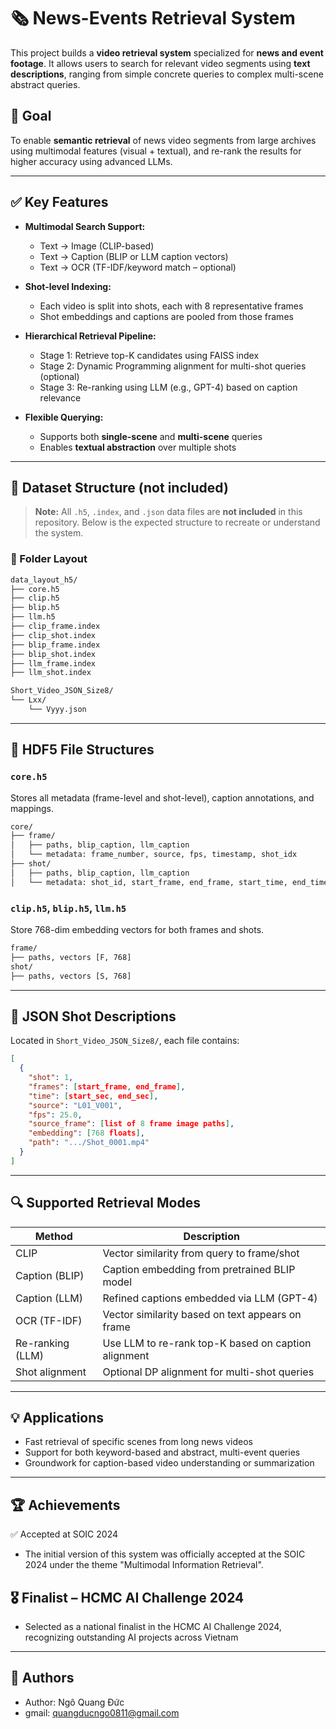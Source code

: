 # 🗞️ News-Events Retrieval System

This project builds a **video retrieval system** specialized for **news and event footage**. It allows users to search for relevant video segments using **text descriptions**, ranging from simple concrete queries to complex multi-scene abstract queries.

## 🎯 Goal

To enable **semantic retrieval** of news video segments from large archives using multimodal features (visual + textual), and re-rank the results for higher accuracy using advanced LLMs.

---

## ✅ Key Features

* **Multimodal Search Support:**

  * Text → Image (CLIP-based)
  * Text → Caption (BLIP or LLM caption vectors)
  * Text → OCR (TF-IDF/keyword match – optional)

* **Shot-level Indexing:**

  * Each video is split into shots, each with 8 representative frames
  * Shot embeddings and captions are pooled from those frames

* **Hierarchical Retrieval Pipeline:**

  * Stage 1: Retrieve top-K candidates using FAISS index
  * Stage 2: Dynamic Programming alignment for multi-shot queries (optional)
  * Stage 3: Re-ranking using LLM (e.g., GPT-4) based on caption relevance

* **Flexible Querying:**

  * Supports both **single-scene** and **multi-scene** queries
  * Enables **textual abstraction** over multiple shots

---

## 🧱 Dataset Structure (not included)

> **Note:** All `.h5`, `.index`, and `.json` data files are **not included** in this repository. Below is the expected structure to recreate or understand the system.

### 📁 Folder Layout

```bash
data_layout_h5/
├── core.h5
├── clip.h5
├── blip.h5
├── llm.h5
├── clip_frame.index
├── clip_shot.index
├── blip_frame.index
├── blip_shot.index
├── llm_frame.index
├── llm_shot.index

Short_Video_JSON_Size8/
└── Lxx/
    └── Vyyy.json
```

---

## 🧩 HDF5 File Structures

### `core.h5`

Stores all metadata (frame-level and shot-level), caption annotations, and mappings.

```bash
core/
├── frame/
│   ├── paths, blip_caption, llm_caption
│   └── metadata: frame_number, source, fps, timestamp, shot_idx
├── shot/
│   ├── paths, blip_caption, llm_caption
│   └── metadata: shot_id, start_frame, end_frame, start_time, end_time, fps, source
```

### `clip.h5`, `blip.h5`, `llm.h5`

Store 768-dim embedding vectors for both frames and shots.

```bash
frame/
├── paths, vectors [F, 768]
shot/
├── paths, vectors [S, 768]
```

---

## 📄 JSON Shot Descriptions

Located in `Short_Video_JSON_Size8/`, each file contains:

```json
[
  {
    "shot": 1,
    "frames": [start_frame, end_frame],
    "time": [start_sec, end_sec],
    "source": "L01_V001",
    "fps": 25.0,
    "source_frame": [list of 8 frame image paths],
    "embedding": [768 floats],
    "path": ".../Shot_0001.mp4"
  }
]
```

---

## 🔍 Supported Retrieval Modes

| Method           | Description                                         |
| ---------------- | --------------------------------------------------- |
| CLIP             | Vector similarity from query to frame/shot          |
| Caption (BLIP)   | Caption embedding from pretrained BLIP model        |
| Caption (LLM)    | Refined captions embedded via LLM (GPT-4)           |
| OCR (TF-IDF)     | Vector similarity based on text appears on frame    |
| Re-ranking (LLM) | Use LLM to re-rank top-K based on caption alignment |
| Shot alignment   | Optional DP alignment for multi-shot queries        |

---

## 💡 Applications

* Fast retrieval of specific scenes from long news videos
* Support for both keyword-based and abstract, multi-event queries
* Groundwork for caption-based video understanding or summarization

---

## 🏆 Achievements
✅ Accepted at SOIC 2024
* The initial version of this system was officially accepted at the SOIC 2024 under the theme "Multimodal Information Retrieval".

## 🎖 Finalist – HCMC AI Challenge 2024
* Selected as a national finalist in the HCMC AI Challenge 2024, recognizing outstanding AI projects across Vietnam

---

## 📌 Authors

* Author: Ngô Quang Đức
* gmail: quangducngo0811@gmail.com
